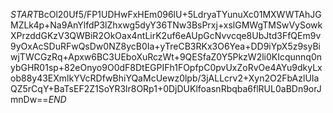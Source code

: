 $START$BcOl20Uf5/FP1UDHwFxHEm096lU+5LdryaTYunuXc01MXWWTAhJGMZLk4p+Na9AnYlfdP3lZhxwg5dyY36TNw3BsPrxj+xslGMWgTMSwVySowkXPrzddGKzV3QWBiR2OkOax4ntLirK2uf6eAUpGcNvvcqe8UbJtd3FfQEm9v9yOxAcSDuRFwQsDw0NZ8ycB0Ia+yTreCB3RKx3O6Yea+DD9iYpX5z9syBiwjTWCGzRq+Apxw6BC3UEboXuRczWt+9QESfaZ0Y5PkzW2li0KIcqunnq0nybGHR01sp+82eOnyo9O0dF8DtEGPIFh1FOpfpC0pvUxZoRvOe4AYu9dkyLxob88y43EXmlkYVcRDfwBhiYQaMcUewz0lpb/3jALLcrv2+Xyn2O2FbAzlUIaQZ5rCqY+BaTsEF2Z1SoYR3lr8ORp1+0DjDUKlfoasnRbqba6flRUL0aBDn9orJmnDw==$END$